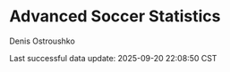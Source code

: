 # Advanced Soccer Statistics
Denis Ostroushko

<!-- gfm -->

Last successful data update: 2025-09-20 22:08:50 CST
